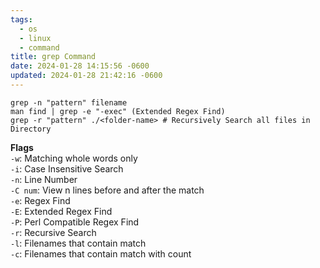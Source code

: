 ```yaml
---
tags:
  - os
  - linux
  - command
title: grep Command
date: 2024-01-28 14:15:56 -0600
updated: 2024-01-28 21:42:16 -0600
---
```


````shell
grep -n "pattern" filename
man find | grep -e "-exec" (Extended Regex Find)
grep -r "pattern" ./<folder-name> # Recursively Search all files in Directory
````

**Flags**  
`-w`: Matching whole words only  
`-i`: Case Insensitive Search  
`-n`: Line Number  
`-C num`: View n lines before and after the match  
`-e`: Regex Find  
`-E`: Extended Regex Find  
`-P`: Perl Compatible Regex Find  
`-r`: Recursive Search  
`-l`: Filenames that contain match  
`-c`: Filenames that contain match with count
